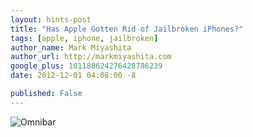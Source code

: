 ```yaml
---
layout: hints-post
title: "Has Apple Gotten Rid of Jailbroken iPhones?"
tags: [apple, iphone, jailbroken]
author_name: Mark Miyashita
author_url: http://markmiyashita.com
google_plus: 101180624276428786239
date: 2012-12-01 04:08:00 -8

published: False
---
```


<img class="clear blog-image-full-border" src="{{site.url}}/images/omnibar_safari.png" title="Omnibar">
